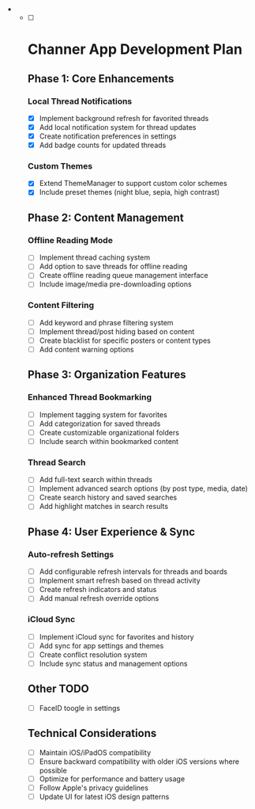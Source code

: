 - - [ ] # Channer App Development Plan

    ## Phase 1: Core Enhancements 

    ### Local Thread Notifications 
    - [x] Implement background refresh for favorited threads
    - [x] Add local notification system for thread updates
    - [x] Create notification preferences in settings
    - [x] Add badge counts for updated threads

    ### Custom Themes 
    - [x] Extend ThemeManager to support custom color schemes
    - [x] Include preset themes (night blue, sepia, high contrast)

    ## Phase 2: Content Management

    ### Offline Reading Mode
    - [ ] Implement thread caching system
    - [ ] Add option to save threads for offline reading
    - [ ] Create offline reading queue management interface
    - [ ] Include image/media pre-downloading options

    ### Content Filtering
    - [ ] Add keyword and phrase filtering system
    - [ ] Implement thread/post hiding based on content
    - [ ] Create blacklist for specific posters or content types
    - [ ] Add content warning options

    ## Phase 3: Organization Features

    ### Enhanced Thread Bookmarking
    - [ ] Implement tagging system for favorites
    - [ ] Add categorization for saved threads
    - [ ] Create customizable organizational folders
    - [ ] Include search within bookmarked content

    ### Thread Search
    - [ ] Add full-text search within threads
    - [ ] Implement advanced search options (by post type, media, date)
    - [ ] Create search history and saved searches
    - [ ] Add highlight matches in search results

    ## Phase 4: User Experience & Sync

    ### Auto-refresh Settings
    - [ ] Add configurable refresh intervals for threads and boards
    - [ ] Implement smart refresh based on thread activity
    - [ ] Create refresh indicators and status
    - [ ] Add manual refresh override options

    ### iCloud Sync
    - [ ] Implement iCloud sync for favorites and history
    - [ ] Add sync for app settings and themes
    - [ ] Create conflict resolution system
    - [ ] Include sync status and management options

    ## Other TODO

    - [ ] FaceID toogle in settings

    ## Technical Considerations

    - [ ] Maintain iOS/iPadOS compatibility
    - [ ] Ensure backward compatibility with older iOS versions where possible
    - [ ] Optimize for performance and battery usage
    - [ ] Follow Apple's privacy guidelines
    - [ ] Update UI for latest iOS design patterns